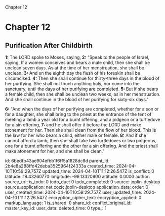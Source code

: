 Chapter 12

# Chapter 12

## Purification After Childbirth

**1:** The LORD spoke to Moses, saying,
**2:** "Speak to the people of Israel, saying, If a women conceives and bears a male child, then she shall be unclean seven days. As at the time of her menstruation, she shall be unclean.
**3:** And on the eighth day the flesh of his foreskin shall be circumcised.
**4:** Then she shall continue for thirty-three days in the blood of her purifying. She shall not touch anything holy, nor come into the sanctuary, until the days of her purifying are completed.
**5:** But if she bears a female child, then she shall be unclean two weeks, as in her menstruation. And she shall continue in the blood of her purifying for sixty-six days."

**6:** "And when the days of her purifying are completed, whether for a son or for a daughter, she shall bring to the priest at the entrance of the tent of meeting a lamb a year old for a burnt offering, and a pidgeon or a turtledove for a sin offering,
**7:** and he shall offer it before the LORD and make atonement for her. Then she shall clean from the flow of her blood. This is the law for her who bears a child, either male or female.
**8:** And if she cannot afford a lamb, then she shall take two turtledoves or two pidgeons, one for a burnt offering and the other for a sin offering. And the priest shall make atonement for her, and she shall be clean."

id: 6bedfb43ae904efbb1f6ff5a1828dc8d
parent_id: 2b4e8a288ffd42deba3525964f24333a
created_time: 2024-04-10T10:59:29.757Z
updated_time: 2024-04-10T11:12:26.547Z
is_conflict: 0
latitude: 19.43260770
longitude: -99.13320800
altitude: 0.0000
author: 
source_url: 
is_todo: 0
todo_due: 0
todo_completed: 0
source: joplin-desktop
source_application: net.cozic.joplin-desktop
application_data: 
order: 0
user_created_time: 2024-04-10T10:59:29.757Z
user_updated_time: 2024-04-10T11:12:26.547Z
encryption_cipher_text: 
encryption_applied: 0
markup_language: 1
is_shared: 0
share_id: 
conflict_original_id: 
master_key_id: 
user_data: 
deleted_time: 0
type_: 1
